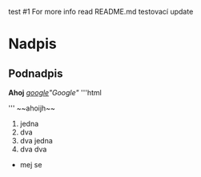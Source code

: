 test #1
For more info read README.md
testovací update

# Nadpis
## Podnadpis
**Ahoj**
*[google](http://www.google.com)"Google"*
'''html
<html>
<body/>
</html>
'''
~~ahoijh~~

1. jedna
2. dva
  1. dva jedna
  2. dva dva

+ mej se
